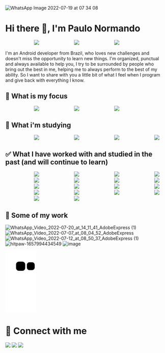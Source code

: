 ![WhatsApp Image 2022-07-19 at 07 34 08](https://user-images.githubusercontent.com/91965545/180837266-6d13e584-a7da-4fd6-8ddf-fab63a9466fa.jpeg)

# Hi there 👋, I'm Paulo Normando

<div>

<div>

<img height="110em" style="margin: 0 16px 0 90px" src = "https://github-readme-stats.vercel.app/api?username=paulo-normando&show_icons=true&theme=dracula"/> 
<img height="110em" style="margin: 0 16px 0 90px" src = "https://github-readme-streak-stats.herokuapp.com?user=paulo-normando&theme=dracula"/>
<img height="110em" style="margin: 0 16px 0 90px" src = "https://github-readme-stats.vercel.app/api/top-langs/?username=paulo-normando&layout=compact&theme=dracula"/>

I'm an Android developer from Brazil, who loves new challenges and doesn't miss the opportunity to learn new things. I'm organized, punctual and always available to help you, I try to be surrounded by people who bring out the best in me, helping me to always perform to the best of my ability. So I want to share with you a little bit of what I feel when I program and give back with everything I know.

</div>

## 🎯 What is my focus
<img height="18em" style="margin: 0 16px 0 90px" src = "https://img.shields.io/badge/Kotlin-0095D5?&style=for-the-badge&logo=kotlin&logoColor=white"/>
<img height="18em" style="margin: 0 16px 0 90px" src = "https://img.shields.io/badge/Java-ED8B00?style=for-the-badge&logo=java&logoColor=white"/>
<img height="18em" style="margin: 0 16px 0 90px" src = "https://img.shields.io/badge/Android-3DDC84?style=for-the-badge&logo=android&logoColor=white"/>
 
 

## 📖 What i'm studying
<img height="18em" style="margin: 0 16px 0 90px" src = "https://img.shields.io/badge/Kotlin-0095D5?&style=for-the-badge&logo=kotlin&logoColor=white"/>
<img height="18em" style="margin: 0 16px 0 90px" src = "https://img.shields.io/badge/Android-3DDC84?style=for-the-badge&logo=android&logoColor=white"/>
<img height="18em" style="margin: 0 16px 0 90px" src = "https://img.shields.io/badge/Flutter-02569B?style=for-the-badge&logo=flutter&logoColor=white"/>
<img height="18em" style="margin: 0 16px 0 90px" src = "https://img.shields.io/badge/Visual_Studio_Code-0078D4?style=for-the-badge&logo=visual%20studio%20code&logoColor=white"/>



## ✅ What I have worked with and studied in the past (and will continue to learn)
<img height="18em" style="margin: 0 16px 0 90px" src = "https://img.shields.io/badge/C%2B%2B-00599C?style=for-the-badge&logo=c%2B%2B&logoColor=white"/>
<img height="18em" style="margin: 0 16px 0 90px" src = "https://img.shields.io/badge/Arduino-00979D?style=for-the-badge&logo=Arduino&logoColor=white"/>
<img height="18em" style="margin: 0 16px 0 90px" src = "https://img.shields.io/badge/OCTAVE-darkblue?style=for-the-badge&logo=octave&logoColor=fcd683"/>
<img height="18em" style="margin: 0 16px 0 90px" src = "https://img.shields.io/badge/Python-14354C?style=for-the-badge&logo=python&logoColor=white"/>
<img height="18em" style="margin: 0 16px 0 90px" src = "https://img.shields.io/badge/pandas-%23150458.svg?style=for-the-badge&logo=pandas&logoColor=white"/>
<img height="18em" style="margin: 0 16px 0 90px" src = "https://img.shields.io/badge/numpy-%23013243.svg?style=for-the-badge&logo=numpy&logoColor=white"/>
<img height="18em" style="margin: 0 16px 0 90px" src = "https://img.shields.io/badge/Plotly-%233F4F75.svg?style=for-the-badge&logo=plotly&logoColor=white"/>
<img height="18em" style="margin: 0 16px 0 90px" src = "https://img.shields.io/badge/scikit--learn-%23F7931E.svg?style=for-the-badge&logo=scikit-learn&logoColor=white"/>
<img height="18em" style="margin: 0 16px 0 90px" src = "https://img.shields.io/badge/SciPy-%230C55A5.svg?style=for-the-badge&logo=scipy&logoColor=%white"/>
<img height="18em" style="margin: 0 16px 0 90px" src = "https://img.shields.io/badge/Colab-F9AB00?style=for-the-badge&logo=googlecolab&color=525252"/>
<img height="18em" style="margin: 0 16px 0 90px" src = "https://img.shields.io/badge/R-276DC3?style=for-the-badge&logo=r&logoColor=white"/>
<img height="18em" style="margin: 0 16px 0 90px" src = "https://img.shields.io/badge/RStudio-75AADB?style=for-the-badge&logo=RStudio&logoColor=white"/>
<img height="18em" style="margin: 0 16px 0 90px" src = "https://img.shields.io/badge/MySQL-005C84?style=for-the-badge&logo=mysql&logoColor=white"/>
<img height="18em" style="margin: 0 16px 0 90px" src = "https://img.shields.io/badge/SQLite-07405E?style=for-the-badge&logo=sqlite&logoColor=white"/>
<img height="18em" style="margin: 0 16px 0 90px" src = "https://img.shields.io/badge/Google_Cloud-4285F4?style=for-the-badge&logo=google-cloud&logoColor=white"/>
<img height="18em" style="margin: 0 16px 0 90px" src = "https://img.shields.io/badge/Google%20Analytics-E37400?style=for-the-badge&logo=google%20analytics&logoColor=white"/>
<img height="18em" style="margin: 0 16px 0 90px" src = "https://img.shields.io/badge/GIT-E44C30?style=for-the-badge&logo=git&logoColor=white"/>
<img height="18em" style="margin: 0 16px 0 90px" src = "https://img.shields.io/badge/Firebase-039BE5?style=for-the-badge&logo=Firebase&logoColor=white"/>

  
## 📲 Some of my work
![WhatsApp_Video_2022-07-20_at_14_11_41_AdobeExpress (1)](https://user-images.githubusercontent.com/91965545/180992646-9ecb3ce6-f358-4186-856a-403628edc2fa.gif)
![WhatsApp_Video_2022-07-07_at_08_04_52_AdobeExpress](https://user-images.githubusercontent.com/91965545/179321635-1e9461bd-d677-44d7-8105-d909efccd72f.gif)
![WhatsApp_Video_2022-07-12_at_08_50_37_AdobeExpress (1)](https://user-images.githubusercontent.com/91965545/178485716-f7fc7fe5-bdbe-4022-a535-3376287ff356.gif)
![hitpaw-1657994434549](https://user-images.githubusercontent.com/91965545/179367059-5783422c-b876-4e7e-90a2-09363ddfe7f8.gif)
![image](https://user-images.githubusercontent.com/91965545/178483382-8354278e-faef-4b5c-921b-c9f1039d2796.png)
 
![snake gif](https://github.com/paulo-normando/paulo-normando/blob/output/github-contribution-grid-snake.svg)
  
 </div>
 
 # 🤝 Connect with me

<div> 
 
<a href="https://www.linkedin.com/in/paulo-normando-469726a0/" target="_blank"><img src="https://img.shields.io/badge/-LinkedIn-%230077B5?style=for-the-badge&logo=linkedin&logoColor=white" target="_blank"></a> 
<a href = "mailto:paulonormando@gmail.com" target="_blank"><img src="https://img.shields.io/badge/-Gmail-%23333?style=for-the-badge&logo=gmail&logoColor=white" target="_blank"></a>
 <a href = "+5591984255642"><img src="https://img.shields.io/badge/WhatsApp-25D366?style=for-the-badge&logo=whatsapp&logoColor=white" target="_blank"></a>
  
